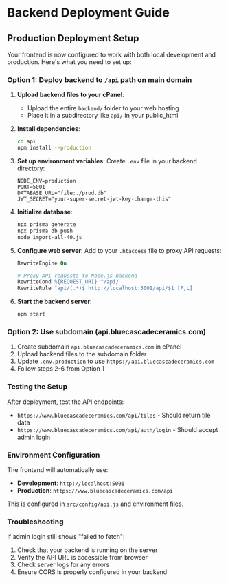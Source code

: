 # Backend Deployment Guide

## Production Deployment Setup

Your frontend is now configured to work with both local development and production. Here's what you need to set up:

### Option 1: Deploy backend to `/api` path on main domain

1. **Upload backend files to your cPanel**:
   - Upload the entire `backend/` folder to your web hosting
   - Place it in a subdirectory like `api/` in your public_html

2. **Install dependencies**:
   ```bash
   cd api
   npm install --production
   ```

3. **Set up environment variables**:
   Create `.env` file in your backend directory:
   ```env
   NODE_ENV=production
   PORT=5001
   DATABASE_URL="file:./prod.db"
   JWT_SECRET="your-super-secret-jwt-key-change-this"
   ```

4. **Initialize database**:
   ```bash
   npx prisma generate
   npx prisma db push
   node import-all-40.js
   ```

5. **Configure web server**:
   Add to your `.htaccess` file to proxy API requests:
   ```apache
   RewriteEngine On
   
   # Proxy API requests to Node.js backend
   RewriteCond %{REQUEST_URI} ^/api/
   RewriteRule ^api/(.*)$ http://localhost:5001/api/$1 [P,L]
   ```

6. **Start the backend server**:
   ```bash
   npm start
   ```

### Option 2: Use subdomain (api.bluecascadeceramics.com)

1. Create subdomain `api.bluecascadeceramics.com` in cPanel
2. Upload backend files to the subdomain folder
3. Update `.env.production` to use `https://api.bluecascadeceramics.com`
4. Follow steps 2-6 from Option 1

### Testing the Setup

After deployment, test the API endpoints:
- `https://www.bluecascadeceramics.com/api/tiles` - Should return tile data
- `https://www.bluecascadeceramics.com/api/auth/login` - Should accept admin login

### Environment Configuration

The frontend will automatically use:
- **Development**: `http://localhost:5001` 
- **Production**: `https://www.bluecascadeceramics.com/api`

This is configured in `src/config/api.js` and environment files.

### Troubleshooting

If admin login still shows "failed to fetch":
1. Check that your backend is running on the server
2. Verify the API URL is accessible from browser
3. Check server logs for any errors
4. Ensure CORS is properly configured in your backend